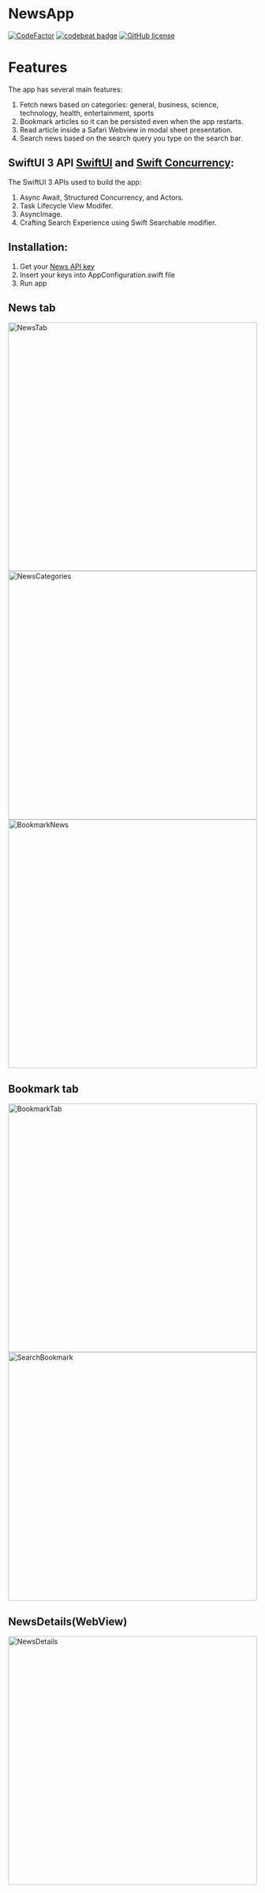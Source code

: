 # NewsApp
[![CodeFactor](https://www.codefactor.io/repository/github/anil291987/newsapp/badge)](https://www.codefactor.io/repository/github/anil291987/newsapp)
[![codebeat badge](https://codebeat.co/badges/2f49c99e-5dba-4d0d-a2e6-6aca994e2c92)](https://codebeat.co/projects/github-com-anil291987-newsapp-main)
[![GitHub license](https://img.shields.io/github/license/anil291987/NewsApp.svg)](https://github.com/anil291987/NewsApp/blob/main/LICENSE)
# Features
The app has several main features:
1. Fetch news based on categories: general, business, science, technology, health, entertainment, sports
2. Bookmark articles so it can be persisted even when the app restarts.
3. Read article inside a Safari Webview in modal sheet presentation.
4. Search news based on the search query you type on the search bar.

## SwiftUI 3 API [SwiftUI](https://developer.apple.com/documentation/swiftui) and [Swift Concurrency](https://developer.apple.com/documentation/swift/concurrency/):
The SwiftUI 3 APIs used to build the app:
1. Async Await, Structured Concurrency, and Actors.
2. Task Lifecycle View Modifer.
3. AsyncImage.
7. Crafting Search Experience using Swift Searchable modifier.

## Installation:
1. Get your [News API key](https://newsapi.org)
2. Insert your keys into AppConfiguration.swift file
3. Run app
## News tab
<img src="https://github.com/anil291987/NewsApp/blob/main/Screenshots/NewsTab.png" alt="NewsTab" style="width:504px;"/><img src="https://github.com/anil291987/NewsApp/blob/main/Screenshots/NewsCategories.png" alt="NewsCategories" style="width:504px;"/><img src="https://github.com/anil291987/NewsApp/blob/main/Screenshots/BookmarkNews.png" alt="BookmarkNews" style="width:504px;"/>
## Bookmark tab
<img src="https://github.com/anil291987/NewsApp/blob/main/Screenshots/BookmarkTab.png" alt="BookmarkTab" style="width:504px;"/><img src="https://github.com/anil291987/NewsApp/blob/main/Screenshots/SearchBookmark.png" alt="SearchBookmark" style="width:504px;"/>
## NewsDetails(WebView)
<img src="https://github.com/anil291987/NewsApp/blob/main/Screenshots/NewsDetails.png" alt="NewsDetails" style="width:504px;"/>


